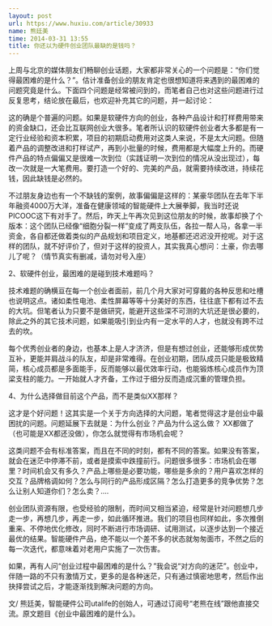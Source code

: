 ```yaml
---
layout: post
url: https://www.huxiu.com/article/30933
name: 熊廷美
time: 2014-03-31 13:55
title: 你还以为硬件创业团队最缺的是钱吗？
---
```

上周与北京的媒体朋友们畅聊创业话题，大家都非常关心的一个问题是：“你们觉得最困难的是什么？”。估计准备创业的朋友肯定也很想知道将来遇到的最困难的问题究竟是什么。下面四个问题是经常被问到的，而笔者自己也对这些问题进行过反复思考，结论放在最后，也欢迎补充其它的问题，并一起讨论：

这的确是个普遍的问题。如果是软硬件方向的创业，各种产品设计和打样费用带来的资金缺口，还会比互联网创业大很多。笔者所认识的软硬件创业者大多都是有一定行业经验和资本积累，项目的初期启动费用对这类人来说，不是太大问题。但随着产品的调整改进和打样试产，再到小批量的时候，费用都是大幅度上升的。而硬件产品的特点偏偏又是很难一次到位（实践证明一次到位的情况从没出现过），每改一次就是一大笔费用。要打造一个好的、完美的产品，就需要持续改进，持续花钱，因此缺钱是必然的。

不过朋友身边也有一个不缺钱的案例，故事偏偏是这样的：某豪华团队在去年下半年融资4000万大洋，准备在健康领域的智能硬件上大展拳脚，我当时还说PICOOC这下有对手了。然后，昨天上午再次见到这位朋友的时候，故事却换了个版本：这个团队已经像“细胞分裂一样”变成了两支队伍，各拉一帮人马，各拿一半资金，各自都还做着类似的产品规划和项目定义，地基都还迟迟没开挖呢。对于这样的团队，就不好评价了，但对于这样的投资人，其实我真心想问：土豪，你去哪儿了呢？（情节真实有删减，请勿对号入座）

2、软硬件创业，最困难的是碰到技术难题吗？

技术难题的确横亘在每一个创业者面前，前几个月大家对可穿戴的各种反思和吐槽也说明这点。诸如柔性电池、柔性屏幕等等十分美好的东西，往往底下都有过不去的大坑。但笔者认为只要不是做研究，能避开这些深不可测的大坑还是很必要的，除此之外的其它技术问题，如果能吸引到业内有一定水平的人才，也就没有跨不过去的坎。

每个优秀创业者的身边，也基本上是人才济济，但是有想过创业，还能够形成优势互补，更能并肩战斗的队友，却是非常难得。在创业初期，团队成员只能是极致精简，核心成员都是多面能手，反而能够以最优效率行动，也能锻炼核心成员作为顶梁支柱的能力。一开始就人才齐备，工作过于细分反而造成沉重的管理负担。

4、为什么选择做目前这个产品，而不是类似XX那样？

这才是个好问题！这其实是一个关于方向选择的大问题，笔者觉得这才是创业中最困扰的问题。问题延展下去就是：为什么创业？产品为什么这么做？ XX都做了（也可能是XX都还没做），你怎么就觉得有市场机会呢？

这类问题不会有标准答案，而且在不同的时刻，都有不同的答案。如果没有答案，就会在迷茫中停滞不前，或者是摸索中跌撞前行。问题很多很多：市场机会在哪里？时间机会又有多久？产品上哪些是必要功能，哪些是多余的？用户喜欢怎样的交互？品牌格调如何？怎么与同行的产品形成区隔？怎么打造更多的竞争优势？怎么让别人知道你们？怎么卖？....

创业团队资源有限，也受经验的限制，而时间又相当紧迫，经常是针对问题想几步走一步，再想几步，再走一步，如此循环推进。我们的项目也同样如此，多次推倒重来、不停地优化修改，同时不断进行市场调研、试用测试，以逐步达到一个接近最优的结果。智能硬件产品，绝不能以一个差不多的状态就匆匆面市，不然之后的每一次迭代，都意味着对老用户实施了一次伤害。

如果，再有人问“创业过程中最困难的是什么？”我会说“对方向的迷茫”。创业中，伴随一路的不只有激情万丈，更多的是各种迷茫，只有通过慎密地思考，然后作出抉择尝试之后，才能逐渐找到解决问题的方向。

文/ 熊廷美，智能硬件公司utalife的创始人，可通过订阅号“老熊在线”跟他直接交流。原文题目《创业中最困难的是什么》。

